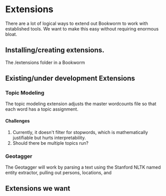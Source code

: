 # Extensions

There are a lot of logical ways to extend out Bookworm to work with established tools. We want to make this easy without requiring enormous bloat.

## Installing/creating extensions.

The /extensions folder in a Bookworm


## Existing/under development Extensions

### Topic Modeling

The topic modeling extension adjusts the master wordcounts file so that each word has a topic assignment.

#### Challenges

1. Currently, it doesn't filter for stopwords, which is mathematically justifiable but hurts interpretability.
2. Should there be multiple topics run?


### Geotagger

The Geotagger will work by parsing a text using the Stanford NLTK named entity extractor, pulling out persons, locations, and

## Extensions we want

###
